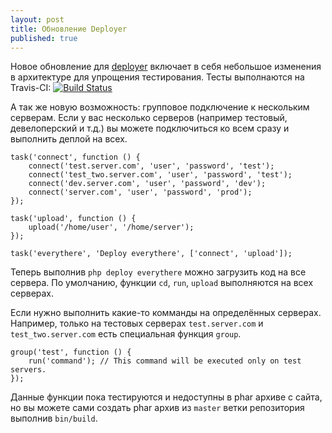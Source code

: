 ```yaml
---
layout: post
title: Обновление Deployer
published: true
---
```


Новое обновление для [deployer](https://github.com/elfet/deployer) включает в себя небольшое изменения в архитектуре для упрощения тестирования. Тесты выполнаются на Travis-CI: [![Build Status](https://travis-ci.org/elfet/deployer.png?branch=master)](https://travis-ci.org/elfet/deployer)

А так же новую возможность: групповое подключение к нескольким серверам. 
Если у вас несколько серверов (например тестовый, девелоперский и т.д.) вы можете подключиться ко всем сразу и выполнить деплой на всех.
<!-- lang: php -->

    task('connect', function () {
        connect('test.server.com', 'user', 'password', 'test');
        connect('test_two.server.com', 'user', 'password', 'test');
        connect('dev.server.com', 'user', 'password', 'dev');
        connect('server.com', 'user', 'password', 'prod');
    });

    task('upload', function () {
        upload('/home/user', '/home/server');
    });

    task('everythere', 'Deploy everythere', ['connect', 'upload']);
    
Теперь выполнив `php deploy everythere` можно загрузить код на все сервера. По умолчанию, функции `cd`, `run`, `upload` выполняются на всех серверах. 

<!--more-->

Если нужно выполнить какие-то комманды на определённых серверах. Например, только на тестовых серверах `test.server.com` и `test_two.server.com` есть специальная функция `group`.
<!--lang: php-->

    group('test', function () {
    	run('command'); // This command will be executed only on test servers.
    });

Данные функции пока тестируются и недоступны в phar архиве с сайта, но вы можете сами создать phar архив из `master` ветки репозитория выполнив `bin/build`.